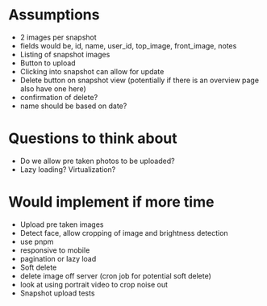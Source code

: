 # Assumptions
- 2 images per snapshot
- fields would be, id, name, user_id, top_image, front_image, notes
- Listing of snapshot images
- Button to upload
- Clicking into snapshot can allow for update
- Delete button on snapshot view (potentially if there is an overview page also have one here)
- confirmation of delete?
- name should be based on date?


# Questions to think about
- Do we allow pre taken photos to be uploaded?
- Lazy loading? Virtualization?

# Would implement if more time
- Upload pre taken images
- Detect face, allow cropping of image and brightness detection
- use pnpm
- responsive to mobile
- pagination or lazy load
- Soft delete
- delete image off server (cron job for potential soft delete)
- look at using portrait video to crop noise out
- Snapshot upload tests